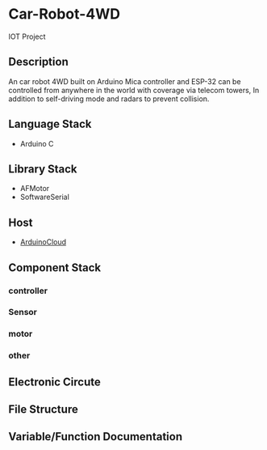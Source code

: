 # Car-Robot-4WD

IOT Project

## Description

An car robot 4WD built on Arduino Mica controller and ESP-32 can be controlled from anywhere in the world with coverage via telecom towers, In addition to self-driving mode and radars to prevent collision.

## Language Stack

  - Arduino C


## Library Stack

  - AFMotor
  - SoftwareSerial


## Host

- [ArduinoCloud](https://cloud.arduino.cc/)

## Component Stack

### controller
### Sensor
### motor
### other



## Electronic Circute


## File Structure



## Variable/Function Documentation


